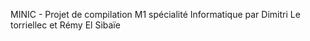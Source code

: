 MINIC - Projet de compilation M1 spécialité Informatique
par Dimitri Le torriellec et Rémy El Sibaïe





